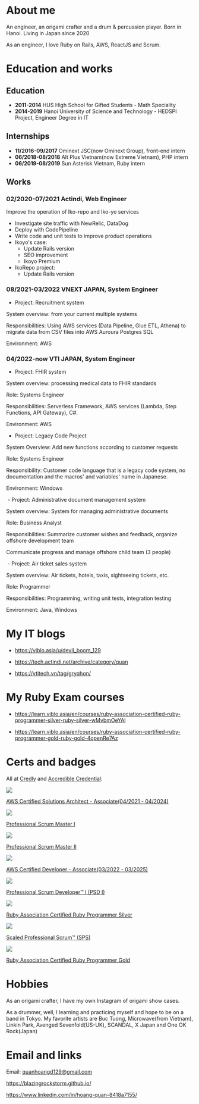 # About me
An engineer, an origami crafter and a drum & percussion player. Born in Hanoi. Living in Japan since 2020

As an engineer, I love Ruby on Rails, AWS, ReactJS and Scrum.

# Education and works
## Education
- **2011-2014** HUS High School for Gifted Students - Math Speciality
- **2014-2019** Hanoi University of Science and Technology - HEDSPI Project, Engineer Degree in IT

## Internships
- **11/2016-09/2017** Ominext JSC(now Ominext Group), front-end intern
- **06/2018-08/2018** Alt Plus Vietnam(now Extreme Vietnam), PHP intern
- **06/2019-08/2019** Sun Asterisk Vietnam, Ruby intern

## Works

### **02/2020-07/2021** Actindi, Web Engineer

Improve the operation of Iko-repo and Iko-yo services
- Investigate site traffic with NewRelic, DataDog
- Deploy with CodePipeline
- Write code and unit tests to improve product operations
- Ikoyo's case:
  - Update Rails version
  - SEO improvement
  - Ikoyo Premium
- IkoRepo project:
  - Update Rails version

### **08/2021-03/2022** VNEXT JAPAN, System Engineer

- Project: Recruitment system

System overview: from your current multiple systems

Responsibilities: Using AWS services (Data Pipeline, Glue ETL, Athena) to migrate data from CSV files into AWS Auroura Postgres SQL

Environment: AWS

### **04/2022-now** VTI JAPAN, System Engineer

- Project: FHIR system 

System overview: processing medical data to FHIR standards 

Role: Systems Engineer 

Responsibilities: Serverless Framework, AWS services (Lambda, Step Functions, API Gateway), C#.

Environment: AWS

- Project: Legacy Code Project

System Overview: Add new functions according to customer requests

Role: Systems Engineer

Responsibility: Customer code language that is a legacy code system, no documentation and the macros' and variables' name in Japanese.

Environment: Windows

 - Project: Administrative document management system

System overview: System for managing administrative documents

Role: Business Analyst

Responsibilities: Summarize customer wishes and feedback, organize offshore development team

Communicate progress and manage offshore child team (3 people)

 - Project: Air ticket sales system

System overview: Air tickets, hotels, taxis, sightseeing tickets, etc.

Role: Programmer

Responsibilities: Programming, writing unit tests, integration testing

Environment: Java, Windows

# My IT blogs

- https://viblo.asia/u/devil_boom_129

- https://tech.actindi.net/archive/category/quan

- https://vtitech.vn/tag/gryqhon/

# My Ruby Exam courses

- https://learn.viblo.asia/en/courses/ruby-association-certified-ruby-programmer-silver-ruby-silver-wMvbmOeYAl

- https://learn.viblo.asia/en/courses/ruby-association-certified-ruby-programmer-gold-ruby-gold-4openRe7Az

# Certs and badges

All at [Credly](https://www.credly.com/users/duc-quan-hoang/badges) and [Accredible Credential](https://www.credential.net/profile/hoangquan691429/wallet):

 ![](assets/img/aws-certified-solutions-architect-associate.png)
  
  [AWS Certified Solutions Architect - Associate(04/2021 - 04/2024)](https://www.credly.com/badges/17efe8cf-9ea6-459f-ade9-dc22fff82000)

 ![](assets/img/professional-scrum-master-i-psm-i.png)
  
   [Professional Scrum Master I](https://www.credly.com/badges/02b796b7-b597-4cd7-b0d5-c547de1e23d4)

 ![](assets/img/professional-scrum-master-ii-psm-ii.png)
  
   [Professional Scrum Master II](https://www.credly.com/badges/142143ea-9211-420d-b94a-27632578dc0f)

 ![](assets/img/aws-certified-developer-associate.png)
  
   [AWS Certified Developer - Associate(03/2022 - 03/2025)](https://www.credly.com/badges/35bcfa40-10ae-420f-8e7c-3dd35c1c16aa)
   
 ![](assets/img/professional-scrum-developer-i-psd-i.png)
 
   [Professional Scrum Developer™ I (PSD I)](https://www.credly.com/badges/64c9b6c3-ce14-407c-ba93-174d6eb15d14)

 ![](assets/img/logo_silver_v21.png)
 
   [Ruby Association Certified Ruby Programmer Silver](https://www.credential.net/d6b90bcc-0a14-4039-94ba-5443ea9dd343)

 ![](assets/img/scaled-professional-scrum-sps.png)
   
   [Scaled Professional Scrum™ (SPS)](https://www.credly.com/badges/677aab13-e8b3-46e7-b93f-d1ac003f26c9)
   
 ![](assets/img/Ruby&#32;Gold.png)
 
   [Ruby Association Certified Ruby Programmer Gold](https://www.credential.net/3c8a0b29-cc9d-4249-a148-ddf1800e53d9)

# Hobbies

As an origami crafter, I have my own Instagram of origami show cases.

As a drummer, well, I learning and practicing myself and hope to be on a band in Tokyo. My favorite artists are Buc Tuong, Microwave(from Vietnam), Linkin Park, Avenged Sevenfold(US-UK), SCANDAL, X Japan and One OK Rock(Japan)

# Email and links

Email: quanhoangd129@gmail.com

https://blazingrockstorm.github.io/

https://www.linkedin.com/in/hoang-quan-8418a7155/

